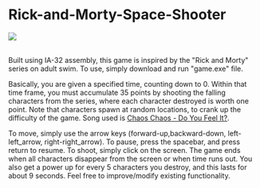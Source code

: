 # Rick-and-Morty-Space-Shooter
![](https://i.ibb.co/sP1SXCz/rickandmorty.png)
<br />
<br />

Built using IA-32 assembly, this game is inspired by the "Rick and Morty" series on adult swim. To use, simply download and run "game.exe" file. 

Basically, you are given a specified time, counting down to 0. Within that time frame,
you must accumulate 35 points by shooting the falling characters from the series, where each 
character destroyed is worth one point. Note that characters spawn at random locations, to crank up
the difficulty of the game. Song used is <a href="https://www.youtube.com/watch?v=pTA0DSfrGZ0">Chaos Chaos - Do You Feel It?</a>.

To move, simply use the arrow keys (forward-up,backward-down, left-left_arrow, right-right_arrow). 
To pause, press the spacebar, and press return to resume. 
To shoot, simply click on the screen. The game ends when all characters disappear from the screen or when time runs out.
You also get a power up for every 5 characters you destroy, and this lasts for about 9 seconds.
Feel free to improve/modify existing functionality.
